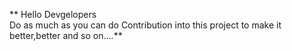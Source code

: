 **  Hello Devgelopers <br>
Do as much as you can do Contribution into  this project to make it better,better and  so on....**
